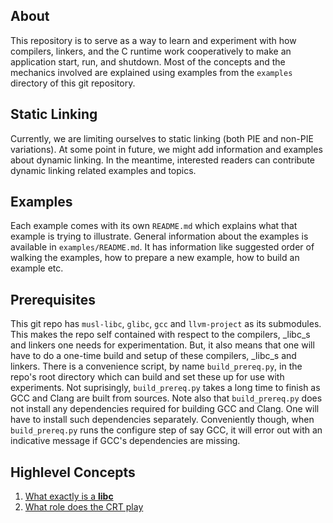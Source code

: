 ## About

This repository is to serve as a way to learn and experiment with how compilers,
linkers, and the C runtime work cooperatively to make an application start, run, and
shutdown. Most of the concepts and the mechanics involved are explained using examples
from the `examples` directory of this git repository.

## Static Linking

Currently, we are limiting ourselves to static linking (both PIE and non-PIE variations).
At some point in future, we might add information and examples about dynamic linking.
In the meantime, interested readers can contribute dynamic linking related examples
and topics.

## Examples

Each example comes with its own `README.md` which explains what that example is trying
to illustrate. General information about the examples is available in `examples/README.md`.
It has information like suggested order of walking the examples, how to prepare a new
example, how to build an example etc.

## Prerequisites

This git repo has `musl-libc`, `glibc`, `gcc` and `llvm-project` as its submodules.
This makes the repo self contained with respect to the compilers, _libc_s and linkers
one needs for experimentation. But, it also means that one will have to do a one-time
build and setup of these compilers, _libc_s and linkers. There is a convenience
script, by name `build_prereq.py`, in the repo's root directory which can build and
set these up for use with experiments. Not suprisingly, `build_prereq.py` takes a
long time to finish as GCC and Clang are built from sources. Note also that
`build_prereq.py` does not install any dependencies required for building GCC and
Clang. One will have to install such dependencies separately. Conveniently though,
when `build_prereq.py` runs the configure step of say GCC, it will error out with
an indicative message if GCC's dependencies are missing.

## Highlevel Concepts

1. [What exactly is a **libc**](libc.md)
2. [What role does the CRT play](crt.md)

